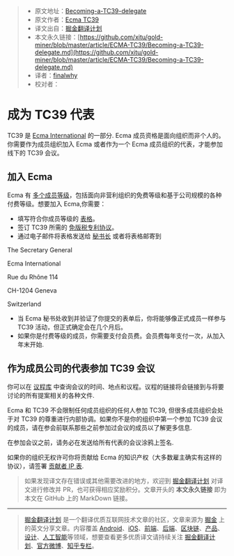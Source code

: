 > * 原文地址：[Becoming-a-TC39-delegate](https://github.com/tc39/how-we-work/blob/master/call.md)
> * 原文作者：[Ecma TC39](https://github.com/tc39/how-we-work)
> * 译文出自：[掘金翻译计划](https://github.com/xitu/gold-miner)
> * 本文永久链接：[https://github.com/xitu/gold-miner/blob/master/article/ECMA-TC39/Becoming-a-TC39-delegate.md](https://github.com/xitu/gold-miner/blob/master/article/ECMA-TC39/Becoming-a-TC39-delegate.md)
> * 译者：[finalwhy](https://github.com/finalwhy)
> * 校对者：
# 成为 TC39 代表

TC39 是 [Ecma International](http://www.ecma-international.org/) 的一部分. Ecma 成员资格是面向组织而非个人的。你需要作为成员组织加入 Ecma 或者作为一个 Ecma 成员组织的代表，才能参加线下的 TC39 会议。

## 加入 Ecma

Ecma 有 [多个成员等级](http://www.ecma-international.org/memento/join.htm)，包括面向非营利组织的免费等级和基于公司规模的各种付费等级。想要加入 Ecma,你需要：
- 填写符合你成员等级的 [表格](http://www.ecma-international.org/memento/join.htm)。
- 签订 TC39 所需的 [免版税专利协议](https://www.ecma-international.org/memento/Policies/Registration%20Form%20for%20the%20Ecma%20Royalty%20Free%20(RF)%20Patent%20Policy.pdf)。
- 通过电子邮件将表格发送给 [秘书长](mailto:istvan@ecma-international.org) 或者将表格邮寄到

The Secretary General

Ecma International

Rue du Rhône 114

CH-1204 Geneva

Switzerland

- 当 Ecma 秘书处收到并验证了你提交的表单后，你将能够像正式成员一样参与 TC39 活动，但正式确定会在几个月后。
- 如果你是付费等级的成员，你需要支付会员费。会员费每年支付一次，从加入年末开始.

## 作为成员公司的代表参加 TC39 会议

你可以在 [议程库](https://github.com/tc39/agendas/) 中查询会议的时间、地点和议程。议程的链接将会链接到与将要讨论的所有提案相关的各种文件.

Ecma 和 TC39 不会限制任何成员组织的任何人参加 TC39, 但很多成员组织会处于对 TC39 的尊重进行内部协调。如果你不是你的组织中第一个参加 TC39 会议的成员，请在参会前联系那些之前参加过会议的成员以了解更多信息.

在参加会议之前，请务必在发送给所有代表的会议涂鸦上签名.

如果你的组织无权许可你将贡献给 Ecma 的知识产权（大多数雇主确实有这样的协议），请签署 [贡献者 IP 表](https://tc39.es/agreements/contributor/).

> 如果发现译文存在错误或其他需要改进的地方，欢迎到 [掘金翻译计划](https://github.com/xitu/gold-miner) 对译文进行修改并 PR，也可获得相应奖励积分。文章开头的 **本文永久链接** 即为本文在 GitHub 上的 MarkDown 链接。
---
> [掘金翻译计划](https://github.com/xitu/gold-miner) 是一个翻译优质互联网技术文章的社区，文章来源为 [掘金](https://juejin.im) 上的英文分享文章。内容覆盖 [Android](https://github.com/xitu/gold-miner#android)、[iOS](https://github.com/xitu/gold-miner#ios)、[前端](https://github.com/xitu/gold-miner#前端)、[后端](https://github.com/xitu/gold-miner#后端)、[区块链](https://github.com/xitu/gold-miner#区块链)、[产品](https://github.com/xitu/gold-miner#产品)、[设计](https://github.com/xitu/gold-miner#设计)、[人工智能](https://github.com/xitu/gold-miner#人工智能)等领域，想要查看更多优质译文请持续关注 [掘金翻译计划](https://github.com/xitu/gold-miner)、[官方微博](http://weibo.com/juejinfanyi)、[知乎专栏](https://zhuanlan.zhihu.com/juejinfanyi)。